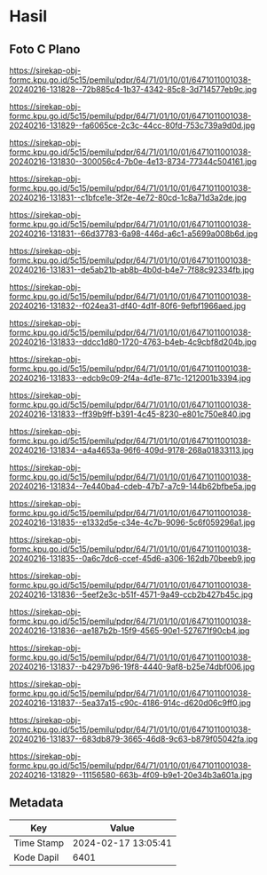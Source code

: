 # Hasil

## Foto C Plano

https://sirekap-obj-formc.kpu.go.id/5c15/pemilu/pdpr/64/71/01/10/01/6471011001038-20240216-131828--72b885c4-1b37-4342-85c8-3d714577eb9c.jpg

https://sirekap-obj-formc.kpu.go.id/5c15/pemilu/pdpr/64/71/01/10/01/6471011001038-20240216-131829--fa6065ce-2c3c-44cc-80fd-753c739a9d0d.jpg

https://sirekap-obj-formc.kpu.go.id/5c15/pemilu/pdpr/64/71/01/10/01/6471011001038-20240216-131830--300056c4-7b0e-4e13-8734-77344c504161.jpg

https://sirekap-obj-formc.kpu.go.id/5c15/pemilu/pdpr/64/71/01/10/01/6471011001038-20240216-131831--c1bfce1e-3f2e-4e72-80cd-1c8a71d3a2de.jpg

https://sirekap-obj-formc.kpu.go.id/5c15/pemilu/pdpr/64/71/01/10/01/6471011001038-20240216-131831--66d37783-6a98-446d-a6c1-a5699a008b6d.jpg

https://sirekap-obj-formc.kpu.go.id/5c15/pemilu/pdpr/64/71/01/10/01/6471011001038-20240216-131831--de5ab21b-ab8b-4b0d-b4e7-7f88c92334fb.jpg

https://sirekap-obj-formc.kpu.go.id/5c15/pemilu/pdpr/64/71/01/10/01/6471011001038-20240216-131832--f024ea31-df40-4d1f-80f6-9efbf1966aed.jpg

https://sirekap-obj-formc.kpu.go.id/5c15/pemilu/pdpr/64/71/01/10/01/6471011001038-20240216-131833--ddcc1d80-1720-4763-b4eb-4c9cbf8d204b.jpg

https://sirekap-obj-formc.kpu.go.id/5c15/pemilu/pdpr/64/71/01/10/01/6471011001038-20240216-131833--edcb9c09-2f4a-4d1e-871c-1212001b3394.jpg

https://sirekap-obj-formc.kpu.go.id/5c15/pemilu/pdpr/64/71/01/10/01/6471011001038-20240216-131833--ff39b9ff-b391-4c45-8230-e801c750e840.jpg

https://sirekap-obj-formc.kpu.go.id/5c15/pemilu/pdpr/64/71/01/10/01/6471011001038-20240216-131834--a4a4653a-96f6-409d-9178-268a01833113.jpg

https://sirekap-obj-formc.kpu.go.id/5c15/pemilu/pdpr/64/71/01/10/01/6471011001038-20240216-131834--7e440ba4-cdeb-47b7-a7c9-144b62bfbe5a.jpg

https://sirekap-obj-formc.kpu.go.id/5c15/pemilu/pdpr/64/71/01/10/01/6471011001038-20240216-131835--e1332d5e-c34e-4c7b-9096-5c6f059296a1.jpg

https://sirekap-obj-formc.kpu.go.id/5c15/pemilu/pdpr/64/71/01/10/01/6471011001038-20240216-131835--0a6c7dc6-ccef-45d6-a306-162db70beeb9.jpg

https://sirekap-obj-formc.kpu.go.id/5c15/pemilu/pdpr/64/71/01/10/01/6471011001038-20240216-131836--5eef2e3c-b51f-4571-9a49-ccb2b427b45c.jpg

https://sirekap-obj-formc.kpu.go.id/5c15/pemilu/pdpr/64/71/01/10/01/6471011001038-20240216-131836--ae187b2b-15f9-4565-90e1-527671f90cb4.jpg

https://sirekap-obj-formc.kpu.go.id/5c15/pemilu/pdpr/64/71/01/10/01/6471011001038-20240216-131837--b4297b96-19f8-4440-9af8-b25e74dbf006.jpg

https://sirekap-obj-formc.kpu.go.id/5c15/pemilu/pdpr/64/71/01/10/01/6471011001038-20240216-131837--5ea37a15-c90c-4186-914c-d620d06c9ff0.jpg

https://sirekap-obj-formc.kpu.go.id/5c15/pemilu/pdpr/64/71/01/10/01/6471011001038-20240216-131837--683db879-3665-46d8-9c63-b879f05042fa.jpg

https://sirekap-obj-formc.kpu.go.id/5c15/pemilu/pdpr/64/71/01/10/01/6471011001038-20240216-131829--11156580-663b-4f09-b9e1-20e34b3a601a.jpg


## Metadata

| Key        | Value               |
| ---------- | ------------------- |
| Time Stamp | 2024-02-17 13:05:41 |
| Kode Dapil | 6401                |



